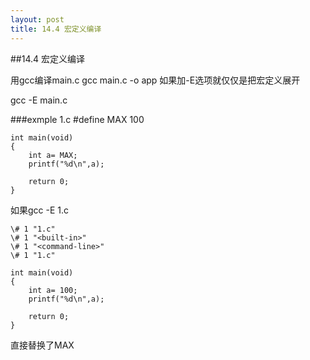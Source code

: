 ```yaml
---
layout: post
title: 14.4 宏定义编译 
---
```

##14.4 宏定义编译 

用gcc编译main.c
gcc main.c -o app
如果加-E选项就仅仅是把宏定义展开

gcc -E main.c

###exmple
1.c
	\#define MAX 100

	int main(void)
	{
		int a= MAX;
		printf("%d\n",a);

		return 0;
	}
如果gcc -E 1.c 

	\# 1 "1.c"
	\# 1 "<built-in>"
	\# 1 "<command-line>"
	\# 1 "1.c"

	int main(void)
	{
		int a= 100;
		printf("%d\n",a);

		return 0;
	}

直接替换了MAX


